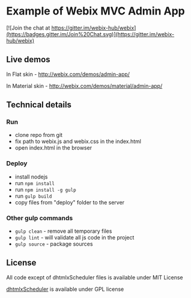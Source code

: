 Example of Webix MVC Admin App
===============================

[![Join the chat at https://gitter.im/webix-hub/webix](https://badges.gitter.im/Join%20Chat.svg)](https://gitter.im/webix-hub/webix) 


Live demos
----------

In Flat skin - http://webix.com/demos/admin-app/

In Material skin - http://webix.com/demos/material/admin-app/


Technical details
------------------

### Run

- clone repo from git
- fix path to webix.js and webix.css in the index.html
- open index.html in the browser 

### Deploy

- install nodejs
- run `npm install`
- run `npm install -g gulp`
- run `gulp build`
- copy files from "deploy" folder to the server

### Other gulp commands

- `gulp clean` - remove all temporary files
- `gulp lint` - will validate all js code in the project
- `gulp source` - package sources


License
---------

All code except of dhtmlxScheduler files is available under MIT License

[dhtmlxScheduler](http://dhtmlx.com/docs/products/dhtmlxScheduler/) is available under GPL license
